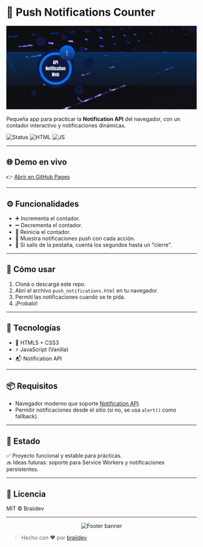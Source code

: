 # 🔔 Push Notifications Counter

<p align="center">
  <img src="https://raw.githubusercontent.com/braiidev/push-notification/main/files/banner-short.png" alt="Banner principal" />
</p>

Pequeña app para practicar la **Notification API** del navegador, con un contador interactivo y notificaciones dinámicas.

![Status](https://img.shields.io/badge/status-working-brightgreen) ![HTML](https://img.shields.io/badge/built_with-HTML5-orange) ![JS](https://img.shields.io/badge/pure-JavaScript-yellow)

---

## 🌐 Demo en vivo

👉 [Abrir en GitHub Pages](https://braiidev.github.io/push-notifications/)

---

## ⚙️ Funcionalidades

- ➕ Incrementa el contador.
- ➖ Decrementa el contador.
- 🔁 Reinicia el contador.
- 🔔 Muestra notificaciones push con cada acción.
- 👀 Si salís de la pestaña, cuenta los segundos hasta un "cierre".

---

## 🚀 Cómo usar

1. Cloná o descargá este repo.
2. Abrí el archivo `push_notifications.html` en tu navegador.
3. Permití las notificaciones cuando se te pida.
4. ¡Probalo!

---

## 🧱 Tecnologías

- 🧾 HTML5 + CSS3
- ⚡ JavaScript (Vanilla)
- 📬 Notification API

---

## 📦 Requisitos

- Navegador moderno que soporte [Notification API](https://developer.mozilla.org/en-US/docs/Web/API/notification).
- Permitir notificaciones desde el sitio (si no, se usa `alert()` como fallback).

---

## 🧪 Estado

✅ Proyecto funcional y estable para prácticas.  
🔜 Ideas futuras: soporte para Service Workers y notificaciones persistentes.

---

## 📄 Licencia

MIT © Braiidev

---

<p align="center">
  <img src="https://raw.githubusercontent.com/braiidev/braiidev/main/files/banner-short.jpg" alt="Footer banner" />
</p>

> Hecho con ❤️ por [braiidev](https://github.com/braiidev)

